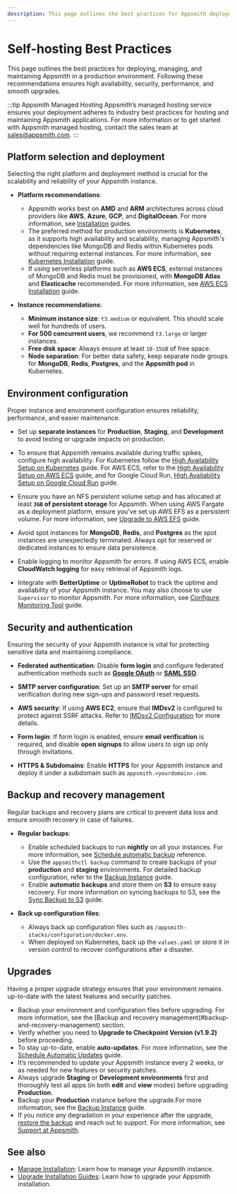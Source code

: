 ```yaml
---
description: This page outlines the best practices for Appsmith deployment.
---
```


# Self-hosting Best Practices

This page outlines the best practices for deploying, managing, and maintaining Appsmith in a production environment. Following these recommendations ensures high availability, security, performance, and smooth upgrades.

:::tip Appsmith Managed Hosting
Appsmith’s managed hosting service ensures your deployment adheres to industry best practices for hosting and maintaining Appsmith applications. For more information or to get started with Appsmith managed hosting, contact the sales team at [sales@appsmith.com](mailto:sales@appsmith.com).
:::

## Platform selection and deployment

Selecting the right platform and deployment method is crucial for the scalability and reliability of your Appsmith instance.

- **Platform recommendations**:
  - Appsmith works best on **AMD** and **ARM** architectures across cloud providers like **AWS**, **Azure**, **GCP**, and **DigitalOcean**. For more information, see [Installation](/getting-started/setup/installation-guides) guides.
  - The preferred method for production environments is **Kubernetes**, as it supports high availability and scalability, managing Appsmith's dependencies like MongoDB and Redis within Kubernetes pods without requiring external instances. For more information, see [Kubernetes Installation](/getting-started/setup/installation-guides/kubernetes) guide.
  - If using serverless platforms such as **AWS ECS**, external instances of MongoDB and Redis must be provisioned, with **MongoDB Atlas** and **Elasticache** recommended. For more information, see [AWS ECS Installation](/getting-started/setup/installation-guides/aws-ecs/aws-ecs-on-ec2) guide.

- **Instance recommendations**:
  - **Minimum instance size**: `t3.medium` or equivalent. This should scale well for hundreds of users.
  - **For 500 concurrent users**, we recommend `t3.large` or larger instances.
  - **Free disk space**: Always ensure at least `10-15GB` of free space.
  - **Node separation**: For better data safety, keep separate node groups for **MongoDB**, **Redis**, **Postgres**, and the **Appsmith pod** in Kubernetes.
  
## Environment configuration

Proper instance and environment configuration ensures reliability, performance, and easier maintenance.

- Set up **separate instances** for **Production**, **Staging**, and **Development** to avoid testing or upgrade impacts on production.

- To ensure that Appsmith remains available during traffic spikes, configure high availability. For Kubernetes follow the [High Availability Setup on Kubernetes](/getting-started/setup/installation-guides/kubernetes/configure-high-availability) guide. For AWS ECS, refer to the [High Availability Setup on AWS ECS](/getting-started/setup/installation-guides/aws-ecs/set-up-high-availability) guide, and for Google Cloud Run, [High Availability Setup on Google Cloud Run](/getting-started/setup/installation-guides/google-cloud-run/manage-traffic) guide.

- Ensure you have an NFS persistent volume setup and has allocated at least **`3GB` of persistent storage** for Appsmith. When using AWS Fargate as a deployment platform, ensure you've set up AWS EFS as a persistent volume. For more information, see [Upgrade to AWS EFS](/getting-started/setup/installation-guides/aws-ecs/migrate-bind-mount-to-efs) guide.

- Avoid spot instances for **MongoDB**, **Redis**, and **Postgres** as the spot instances are unexpectedly terminated. Always opt for reserved or dedicated instances to ensure data persistence.

- Enable logging to monitor Appsmith for errors. If using AWS ECS, enable **CloudWatch logging** for easy retrieval of Appsmith logs.

- Integrate with **BetterUptime** or **UptimeRobot** to track the uptime and availability of your Appsmith instance. You may also choose to use `Supervisor` to monitor Appsmith. For more information, see [Configure Monitoring Tool](/getting-started/setup/instance-management/supervisor) guide.

## Security and authentication

Ensuring the security of your Appsmith instance is vital for protecting sensitive data and maintaining compliance.

- **Federated authentication**: Disable **form login** and configure federated authentication methods such as **[Google OAuth](/getting-started/setup/instance-configuration/authentication/google-login)** or **[SAML SSO](/getting-started/setup/instance-configuration/authentication/security-assertion-markup-language-saml)**.

- **SMTP server configuration**: Set up an **SMTP server** for email verification during new sign-ups and password reset requests.

- **AWS security**: If using **AWS EC2**, ensure that **IMDsv2** is configured to protect against SSRF attacks. Refer to [IMDsv2 Configuration](https://docs.aws.amazon.com/AWSEC2/latest/UserGuide/configuring-instance-metadata-service.html) for more details.

- **Form login**: If form login is enabled, ensure **email verification** is required, and disable **open signups** to allow users to sign up only through invitations.

- **HTTPS & Subdomains**: Enable **HTTPS** for your Appsmith instance and deploy it under a subdomain such as `appsmith.<yourdomain>.com`.

## Backup and recovery management

Regular backups and recovery plans are critical to prevent data loss and ensure smooth recovery in case of failures.

- **Regular backups**:
  - Enable scheduled backups to run **nightly** on all your instances. For more information, see [Schedule automatic backup](/getting-started/setup/environment-variables#automatic-backups) reference.
  - Use the `appsmithctl backup` command to create backups of your **production** and **staging** environments. For detailed backup configuration, refer to the [Backup Instance](/getting-started/setup/instance-management/backup-and-restore/backup-instance) guide.
  - Enable **automatic backups** and store them on **S3** to ensure easy recovery. For more information on syncing backups to S3, see the [Sync Backup to S3](/getting-started/setup/instance-management/backup-and-restore/sync-backup-to-s3) guide.

- **Back up configuration files**:
  - Always back up configuration files such as `/appsmith-stacks/configuration/docker.env`. 
  - When deployed on Kubernetes, back up the `values.yaml` or store it in version control to recover configurations after a disaster.

## Upgrades

Having a proper upgrade strategy ensures that your environment remains up-to-date with the latest features and security patches.

- Backup your environment and configuration files before upgrading. For more information, see the [Backup and recovery management(#backup-and-recovery-management) section.
- Verify whether you need to **Upgrade to Checkpoint Version (v1.9.2)** before proceeding.
- To stay up-to-date, enable **auto-updates**. For more information, see the [Schedule Automatic Updates](/getting-started/setup/instance-management/maintenance-window) guide.
- It’s recommended to update your Appsmith instance every 2 weeks, or as needed for new features or security patches.
- Always upgrade **Staging** or **Development environments** first and thoroughly test all apps (in both **edit** and **view** modes) before upgrading **Production**.
- Backup your **Production** instance before the upgrade.For more information, see the [Backup Instance](/getting-started/setup/instance-management/backup-and-restore/backup-instance) guide.
- If you notice any degradation in your experience after the upgrade, [restore the backup](/getting-started/setup/instance-management/backup-and-restore/restore-instance) and reach out to support. For more information, see [Support at Appsmith](/product/support).

## See also

- [Manage Installation](/getting-started/setup/instance-configuration): Learn how to manage your Appsmith instance.
- [Upgrade Installation Guides](/getting-started/setup/instance-management/): Learn how to upgrade your Appsmith installation.